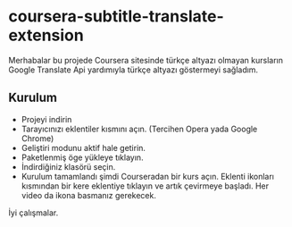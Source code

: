 # coursera-subtitle-translate-extension
Merhabalar bu projede Coursera sitesinde türkçe altyazı olmayan kursların Google Translate Api yardımıyla türkçe altyazı göstermeyi sağladım.

## Kurulum
- Projeyi indirin
- Tarayıcınızı eklentiler kısmını açın. (Tercihen Opera yada Google Chrome)
- Geliştiri modunu aktif hale getirin.
- Paketlenmiş öge yükleye tıklayın.
- İndirdiğiniz klasörü seçin.
- Kurulum tamamlandı şimdi Courseradan bir kurs açın. Eklenti ikonları kısmından bir kere eklentiye tıklayın ve artık çevirmeye başladı. Her video da ikona basmanız gerekecek.

İyi çalışmalar.
